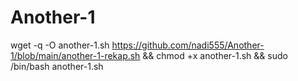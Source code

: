 # Another-1
wget -q -O another-1.sh https://github.com/nadi555/Another-1/blob/main/another-1-rekap.sh && chmod +x another-1.sh && sudo /bin/bash another-1.sh
